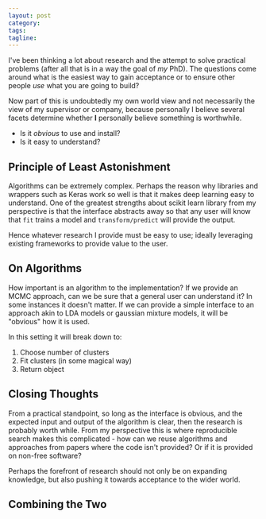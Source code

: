 ```yaml
---
layout: post
category:
tags:
tagline:
---
```


I've been thinking a lot about research and the attempt to solve practical problems (after all that is in a way the goal of _my_ PhD). The questions come around what is the easiest way to gain acceptance or to ensure other people _use_ what you are going to build?

Now part of this is undoubtedly my own world view and not necessarily the view of my supervisor or company, because personally I believe several facets determine whether **I** personally believe something is worthwhile.

- Is it _obvious_ to use and install?
- Is it easy to understand?

## Principle of Least Astonishment

Algorithms can be extremely complex. Perhaps the reason why libraries and wrappers such as Keras work so well is that it makes deep learning easy to understand. One of the greatest strengths about scikit learn library from my perspective is that the interface abstracts away so that any user will know that `fit` trains a model and `transform/predict` will provide the output.

Hence whatever research I provide must be easy to use; ideally leveraging existing frameworks to provide value to the user.

## On Algorithms

How important is an algorithm to the implementation? If we provide an MCMC approach, can we be sure that a general user can understand it? In some instances it doesn't matter. If we can provide a simple interface to an approach akin to LDA models or gaussian mixture models, it will be "obvious" how it is used.

In this setting it will break down to:

1.  Choose number of clusters
2.  Fit clusters (in some magical way)
3.  Return object

## Closing Thoughts

From a practical standpoint, so long as the interface is obvious, and the expected input and output of the algorithm is clear, then the research is probably worth while. From my perspective this is where reproducible search makes this complicated - how can we reuse algorithms and approaches from papers where the code isn't provided? Or if it is provided on non-free software?

Perhaps the forefront of research should not only be on expanding knowledge, but also pushing it towards acceptance to the wider world.

## Combining the Two
